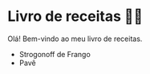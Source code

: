 # Livro de receitas :woman_cook:

Olá! Bem-vindo ao meu livro de receitas.

- Strogonoff de Frango
- Pavê